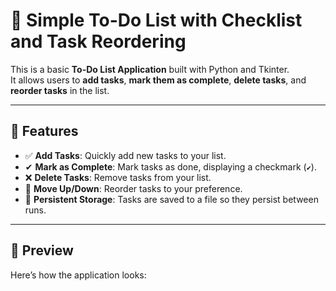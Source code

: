 # 📝 Simple To-Do List with Checklist and Task Reordering

This is a basic **To-Do List Application** built with Python and Tkinter.  
It allows users to **add tasks**, **mark them as complete**, **delete tasks**, and **reorder tasks** in the list.  

---

## 🚀 Features

- ✅ **Add Tasks**: Quickly add new tasks to your list.
- ✔ **Mark as Complete**: Mark tasks as done, displaying a checkmark (`✔`).
- ❌ **Delete Tasks**: Remove tasks from your list.
- 🔼 **Move Up/Down**: Reorder tasks to your preference.
- 💾 **Persistent Storage**: Tasks are saved to a file so they persist between runs.

---

## 📸 Preview

Here’s how the application looks:
